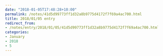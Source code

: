 ```yaml
---
date: "2018-01-05T17:48:28+10:00"
permalink: /notes/41d5d99773ff1d32a8b9775d4172f7f69a4ac700.html
title: 2018/01/05 entry
redirect_from:
- /notes/entry/2018/01/05/41d5d99773ff1d32a8b9775d4172f7f69a4ac700.html
categories:
- January
- 2018
- 5
---
```

